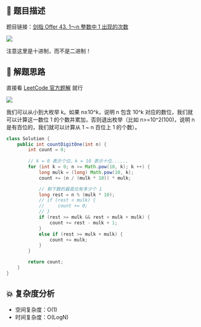 ## 📃 题目描述

题目链接：[剑指 Offer 43. 1～n 整数中 1 出现的次数](https://leetcode.cn/problems/1nzheng-shu-zhong-1chu-xian-de-ci-shu-lcof/)

![](https://cs-wiki.oss-cn-shanghai.aliyuncs.com/img/image-20221009222908975.png)

注意这里是十进制，而不是二进制！

## 🔔 解题思路

直接看 [LeetCode 官方题解](https://leetcode.cn/problems/1nzheng-shu-zhong-1chu-xian-de-ci-shu-lcof/solution/1n-zheng-shu-zhong-1-chu-xian-de-ci-shu-umaj8/) 就行 

![](https://cs-wiki.oss-cn-shanghai.aliyuncs.com/img/image-20221009223035124.png)

我们可以从小到大枚举 k。如果 n≥10^k，说明 n 包含 10^k 对应的数位，我们就可以计算这一数位 1 的个数并累加，否则退出枚举（比如 n>=10^2(100)，说明 n 是有百位的，我们就可以计算从 1 ~ n 百位上 1 的个数）。


```java
class Solution {
    public int countDigitOne(int n) {
        int count = 0;
        
		// k = 0 表示个位，k = 10 表示十位......
        for (int k = 0; n >= Math.pow(10, k); k ++) {
            long mulk = (long) Math.pow(10, k);
            count += (n / (mulk * 10)) * mulk;

            // 剩下数的最高位有多少个 1
            long rest = n % (mulk * 10);
            // if (rest < mulk) {
            //     count += 0;
            // }
            if (rest >= mulk && rest < mulk + mulk) {
                count += rest - mulk + 1;
            }
            else if (rest >= mulk + mulk) {
                count += mulk;
            }
        }

        return count;
    }
}
```

## 💥 复杂度分析

- 空间复杂度：O(1)
- 时间复杂度：O(LogN)